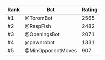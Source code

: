 Rank|Bot|Rating
---|---|---
#1|@ToromBot|2565
#2|@RaspFish|2482
#3|@OpeningsBot|2071
#4|@pawnrobot|1331
#5|@MinOpponentMoves|907
